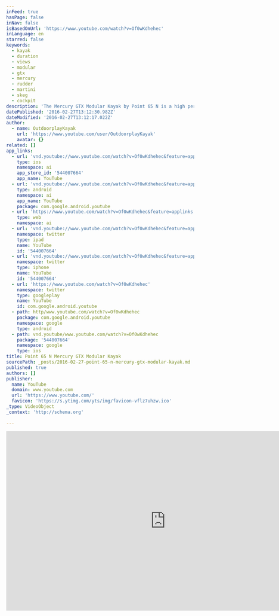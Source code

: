 ```yaml
---
inFeed: true
hasPage: false
inNav: false
isBasedOnUrl: 'https://www.youtube.com/watch?v=Of0wKdhehec'
inLanguage: en
starred: false
keywords:
  - kayak
  - duration
  - views
  - modular
  - gtx
  - mercury
  - rudder
  - martini
  - skeg
  - cockpit
description: 'The Mercury GTX Modular Kayak by Point 65 N is a high performance, decked modular touring kayak with a large cockpit that lets you explore, and then take back home in the trunk of your car. Like the recreational versions, it features the innovative snap tap solution.'
datePublished: '2016-02-27T13:12:30.982Z'
dateModified: '2016-02-27T13:12:17.022Z'
author:
  - name: OutdoorplayKayak
    url: 'https://www.youtube.com/user/OutdoorplayKayak'
    avatar: {}
related: []
app_links:
  - url: 'vnd.youtube://www.youtube.com/watch?v=Of0wKdhehec&feature=applinks'
    type: ios
    namespace: ai
    app_store_id: '544007664'
    app_name: YouTube
  - url: 'vnd.youtube://www.youtube.com/watch?v=Of0wKdhehec&feature=applinks'
    type: android
    namespace: ai
    app_name: YouTube
    package: com.google.android.youtube
  - url: 'https://www.youtube.com/watch?v=Of0wKdhehec&feature=applinks'
    type: web
    namespace: ai
  - url: 'vnd.youtube://www.youtube.com/watch?v=Of0wKdhehec&feature=applinks'
    namespace: twitter
    type: ipad
    name: YouTube
    id: '544007664'
  - url: 'vnd.youtube://www.youtube.com/watch?v=Of0wKdhehec&feature=applinks'
    namespace: twitter
    type: iphone
    name: YouTube
    id: '544007664'
  - url: 'https://www.youtube.com/watch?v=Of0wKdhehec'
    namespace: twitter
    type: googleplay
    name: YouTube
    id: com.google.android.youtube
  - path: http/www.youtube.com/watch?v=Of0wKdhehec
    package: com.google.android.youtube
    namespace: google
    type: android
  - path: vnd.youtube/www.youtube.com/watch?v=Of0wKdhehec
    package: '544007664'
    namespace: google
    type: ios
title: Point 65 N Mercury GTX Modular Kayak
sourcePath: _posts/2016-02-27-point-65-n-mercury-gtx-modular-kayak.md
published: true
authors: []
publisher:
  name: YouTube
  domain: www.youtube.com
  url: 'https://www.youtube.com/'
  favicon: 'https://s.ytimg.com/yts/img/favicon-vflz7uhzw.ico'
_type: VideoObject
_context: 'http://schema.org'

---
```

<iframe src="https://cdn.embedly.com/widgets/media.html?src=https%3A%2F%2Fwww.youtube.com%2Fembed%2FOf0wKdhehec%3Ffeature%3Doembed&amp;url=https%3A%2F%2Fwww.youtube.com%2Fwatch%3Fv%3DOf0wKdhehec&amp;image=https%3A%2F%2Fi.ytimg.com%2Fvi%2FOf0wKdhehec%2Fhqdefault.jpg&amp;key=b7d04c9b404c499eba89ee7072e1c4f7&amp;type=text%2Fhtml&amp;schema=youtube" width="854" height="480" scrolling="no" frameborder="0" allowfullscreen="allowfullscreen" style=""></iframe>